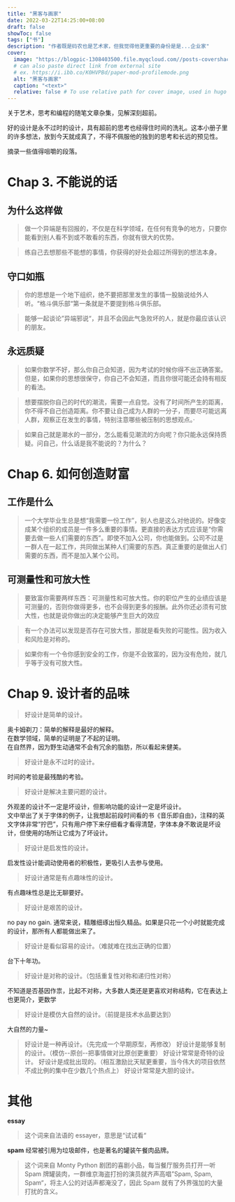 ```yaml
---
title: "黑客与画家"
date: 2022-03-22T14:25:00+08:00
draft: false
showToc: false
tags: ["书"]
description: "作者既是码农也是艺术家，但我觉得他更重要的身份是是...企业家"
cover:
  image: "https://blogpic-1308403500.file.myqcloud.com//posts-covershacker-and-painters-2022-04-05-18-07-40.png"
  # can also paste direct link from external site
  # ex. https://i.ibb.co/K0HVPBd/paper-mod-profilemode.png
  alt: "黑客与画家"
  caption: "<text>"
  relative: false # To use relative path for cover image, used in hugo Page-bundles
---
```


关于艺术，思考和编程的随笔文章杂集，见解深刻超前。

好的设计是永不过时的设计，具有超前的思考也经得住时间的洗礼。这本小册子里的许多想法，放到今天就成真了，不得不佩服他的独到的思考和长远的预见性。

摘录一些值得咀嚼的段落。

# Chap 3. 不能说的话

## 为什么这样做

> 做一个异端是有回报的，不仅是在科学领域，在任何有竞争的地方，只要你能看到别人看不到或不敢看的东西，你就有很大的优势。

> 练自己去想那些不能想的事情，你获得的好处会超过所得到的想法本身。

## 守口如瓶

> 你的思想是一个地下组织，绝不要把那里发生的事情一股脑说给外人听。“格斗俱乐部“第一条就是不要提到格斗俱乐部。

> 能够一起谈论”异端邪说“，并且不会因此气急败坏的人，就是你最应该认识的朋友。

## 永远质疑

> 如果你数学不好，那么你自己会知道，因为考试的时候你得不出正确答案。但是，如果你的思想很保守，你自己不会知道，而且你很可能还会持有相反的看法。

> 想要摆脱你自己的时代的潮流，需要一点自觉。没有了时间所产生的距离，你不得不自己创造距离。你不要让自己成为人群的一分子，而要尽可能远离人群，观察正在发生的事情，特别注意哪些被压制的思想观点。·

> 如果自己就是潮水的一部分，怎么能看见潮流的方向呢？你只能永远保持质疑。问自己，什么话是我不能说的？为什么？

# Chap 6. 如何创造财富

## 工作是什么

> 一个大学毕业生总是想“我需要一份工作”，别人也是这么对他说的。好像变成某个组织的成员是一件多么重要的事情。更直接的表达方式应该是“你需要去做一些人们需要的东西”。即使不加入公司，你也能做到。公司不过是一群人在一起工作，共同做出某种人们需要的东西。真正重要的是做出人们需要的东西，而不是加入某个公司。

## 可测量性和可放大性

> 要致富你需要两样东西：可测量性和可放大性。你的职位产生的业绩应该是可测量的，否则你做得更多，也不会得到更多的报酬。此外你还必须有可放大性，也就是说你做出的决定能够产生巨大的效应

> 有一个办法可以发现是否存在可放大性，那就是看失败的可能性。因为收入和风险是对称的。

> 如果你有一个令你感到安全的工作，你是不会致富的，因为没有危险，就几乎等于没有可放大性。

# Chap 9. 设计者的品味

> 好设计是简单的设计。

奥卡姆剃刀：简单的解释是最好的解释。  
在数学领域，简单的证明是了不起的证明。  
在自然界，因为野生动通常不会有冗余的脂肪，所以看起来健美。

> 好设计是永不过时的设计。

时间的考验是最残酷的考验。

> 好设计是解决主要问题的设计。

外观差的设计不一定是坏设计，但影响功能的设计一定是坏设计。  
文中举出了关于字体的例子，让我想起前段时间看的书《音乐即自由》，注释的英文字体非常“拧巴”，只有用户停下来仔细看才看得清楚，字体本身不敢说是坏设计，但使用的场所让它成为了坏设计。

> 好设计是启发性的设计。

启发性设计能调动使用者的积极性，更吸引人去参与使用。

> 好设计通常是有点趣味性的设计。

有点趣味性总是比无聊要好。

> 好设计是艰苦的设计。

no pay no gain. 通常来说，精雕细琢出恒久精品。如果是只花一个小时就能完成的设计，那所有人都能做出来了。

> 好设计是看似容易的设计。（难就难在找出正确的位置）

台下十年功。

> 好设计是对称的设计。（包括重复性对称和递归性对称）

不知道是否基因作祟，比起不对称，大多数人类还是更喜欢对称结构，它在表达上也更简介，更数学

> 好设计是模仿大自然的设计。（前提是技术水品要达到）

大自然的力量~

> 好设计是一种再设计。（先完成一个早期原型，再修改）
> 好设计是能够复制的设计。（模仿--原创--把事情做对比原创更重要）
> 好设计常常是奇特的设计。
> 好设计是成批出现的。（相互激励比天赋更重要，当今伟大的项目依然不成比例的集中在少数几个热点上）
> 好设计常常是大胆的设计。

# 其他

**essay**

> 这个词来自法语的 essayer，意思是“试试看“

**spam** 经常被引用为垃圾邮件，也是著名的罐装午餐肉品牌。

> 这个词来自 Monty Python 剧团的喜剧小品，每当餐厅服务员打开一听 Spam 牌罐装肉，一群维京海盗打扮的演员就齐声高唱”Spam, Spam, Spam“，将主人公的对话声都淹没了，因此 Spam 就有了外界强加的大量打扰的含义。
